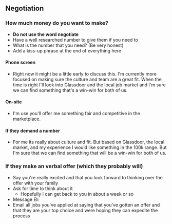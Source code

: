 ## Negotiation
### How much money do you want to make?
- **Do not use the word negotiate**
- Have a well researched number to give them if you need to
- What is the number that you need? (Be very honest)
- Add a kiss-up phrase at the end of everything here
#### Phone screen
- Right now it might be a little early to discuss this. I'm currently more focused on making sure the culture and team are a great fit. When the time is right I'll look into Glassdoor and the local job market and I'm sure we can find something that's a win-win for both of us.
#### On-site
- I'm use you'll offer me something fair and competitive in the marketplace.
#### If they demand a number
- For me its really about culture and fit. But based on Glassdoor, the local market, and my experience I would like something in the 100k range. But I'm sure that we can find something that will be a win-win for both of us.
### If they make an verbal offer (which they probably will)
- Say you're really excited and that you look forward to thinking over the offer with your family
- Ask for time to think about it
  - Hopefully I can get back to you in about a week or so
- Message Eli
- Email all jobs you've applied at saying that you've gotten an offer and that they are your top choice and were hoping they can expedite the process

